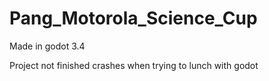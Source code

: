 # Pang_Motorola_Science_Cup
Made in godot 3.4
 
 Project not finished crashes when trying to lunch with godot
